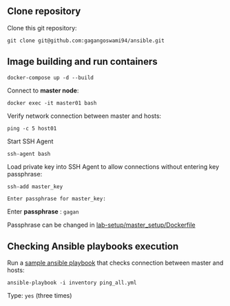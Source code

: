 ## Clone repository

Clone this git repository:

`git clone git@github.com:gagangoswami94/ansible.git`

## Image building and run containers

`docker-compose up -d --build`

Connect to **master node**:

`docker exec -it master01 bash`

Verify network connection between master and hosts:

`ping -c 5 host01`

Start SSH Agent

`ssh-agent bash`

Load private key into SSH Agent to allow connections without entering key passphrase:

`ssh-add master_key`

    Enter passphrase for master_key:

Enter **passphrase** : `gagan`

Passphrase can be changed in [lab-setup/master_setup/Dockerfile](./lab-setup/master_setup/Dockerfile)

## Checking Ansible playbooks execution

Run a [sample ansible playbook](lab-setup/master_setup/sample/ping.yml) that checks connection between master and hosts:

`ansible-playbook -i inventory ping_all.yml`


Type: `yes` (three times)